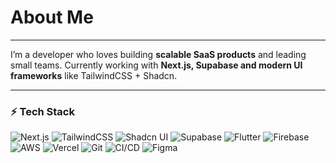 # About Me
---

I’m a developer who loves building **scalable SaaS products** and leading small teams. Currently working with **Next.js, Supabase and modern UI frameworks** like TailwindCSS + Shadcn.  

---

### ⚡ Tech Stack  
![Next.js](https://img.shields.io/badge/next.js-000000?style=flat&logo=nextdotjs&logoColor=white)   ![TailwindCSS](https://img.shields.io/badge/tailwindcss-%2338B2AC.svg?style=flat&logo=tailwind-css&logoColor=white)  ![Shadcn UI](https://img.shields.io/badge/shadcn-000000.svg?style=flat&logo=radix-ui&logoColor=white) ![Supabase](https://img.shields.io/badge/supabase-3ECF8E.svg?style=flat&logo=supabase&logoColor=white)  ![Flutter](https://img.shields.io/badge/flutter-%2302569B.svg?style=flat&logo=flutter&logoColor=white)  ![Firebase](https://img.shields.io/badge/firebase-%23039BE5.svg?style=flat&logo=firebase) ![AWS](https://img.shields.io/badge/Amazon_AWS-%23FF9900.svg?style=flat&logo=amazon-aws&logoColor=white)  ![Vercel](https://img.shields.io/badge/vercel-000000?style=flat&logo=vercel&logoColor=white) ![Git](https://img.shields.io/badge/git-%23F05033.svg?style=flat&logo=git&logoColor=white) ![CI/CD](https://img.shields.io/badge/CI%2FCD-%2300C7B7.svg?style=flat&logo=githubactions&logoColor=white)
  ![Figma](https://img.shields.io/badge/figma-%23F24E1E.svg?style=flat&logo=figma&logoColor=white)   

